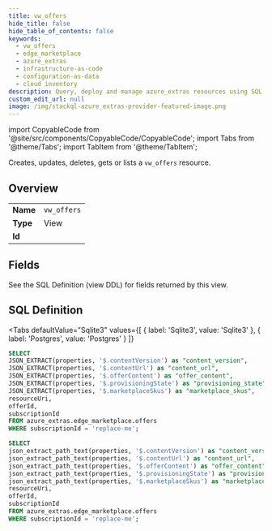 ```yaml
--- 
title: vw_offers
hide_title: false
hide_table_of_contents: false
keywords:
  - vw_offers
  - edge_marketplace
  - azure_extras
  - infrastructure-as-code
  - configuration-as-data
  - cloud inventory
description: Query, deploy and manage azure_extras resources using SQL
custom_edit_url: null
image: /img/stackql-azure_extras-provider-featured-image.png
---
```


import CopyableCode from '@site/src/components/CopyableCode/CopyableCode';
import Tabs from '@theme/Tabs';
import TabItem from '@theme/TabItem';

Creates, updates, deletes, gets or lists a <code>vw_offers</code> resource.

## Overview
<table><tbody>
<tr><td><b>Name</b></td><td><code>vw_offers</code></td></tr>
<tr><td><b>Type</b></td><td>View</td></tr>
<tr><td><b>Id</b></td><td><CopyableCode code="azure_extras.edge_marketplace.vw_offers" /></td></tr>
</tbody></table>

## Fields

See the SQL Definition (view DDL) for fields returned by this view.

## SQL Definition

<Tabs
defaultValue="Sqlite3"
values={[
{ label: 'Sqlite3', value: 'Sqlite3' },
{ label: 'Postgres', value: 'Postgres' }
]}
>
<TabItem value="Sqlite3">

```sql
SELECT
JSON_EXTRACT(properties, '$.contentVersion') as "content_version",
JSON_EXTRACT(properties, '$.contentUrl') as "content_url",
JSON_EXTRACT(properties, '$.offerContent') as "offer_content",
JSON_EXTRACT(properties, '$.provisioningState') as "provisioning_state",
JSON_EXTRACT(properties, '$.marketplaceSkus') as "marketplace_skus",
resourceUri,
offerId,
subscriptionId
FROM azure_extras.edge_marketplace.offers
WHERE subscriptionId = 'replace-me';
```

</TabItem>
<TabItem value="Postgres">

```sql
SELECT
json_extract_path_text(properties, '$.contentVersion') as "content_version",
json_extract_path_text(properties, '$.contentUrl') as "content_url",
json_extract_path_text(properties, '$.offerContent') as "offer_content",
json_extract_path_text(properties, '$.provisioningState') as "provisioning_state",
json_extract_path_text(properties, '$.marketplaceSkus') as "marketplace_skus",
resourceUri,
offerId,
subscriptionId
FROM azure_extras.edge_marketplace.offers
WHERE subscriptionId = 'replace-me';
```

</TabItem>
</Tabs>
